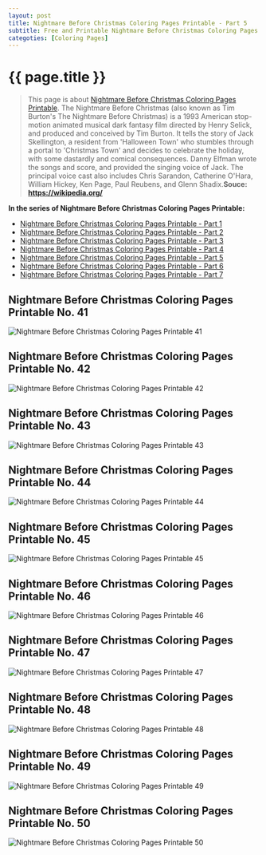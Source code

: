 ```yaml
---
layout: post
title: Nightmare Before Christmas Coloring Pages Printable - Part 5
subtitle: Free and Printable Nightmare Before Christmas Coloring Pages Printable - Part 5
categoties: [Coloring Pages]
---
```

{{ page.title }}
================
> This page is about [Nightmare Before Christmas Coloring Pages Printable](http://autoizipro/). The Nightmare Before Christmas (also known as Tim Burton's The Nightmare Before Christmas) is a 1993 American stop-motion animated musical dark fantasy film directed by Henry Selick, and produced and conceived by Tim Burton. It tells the story of Jack Skellington, a resident from 'Halloween Town' who stumbles through a portal to 'Christmas Town' and decides to celebrate the holiday, with some dastardly and comical consequences. Danny Elfman wrote the songs and score, and provided the singing voice of Jack. The principal voice cast also includes Chris Sarandon, Catherine O'Hara, William Hickey, Ken Page, Paul Reubens, and Glenn Shadix.__Souce: https://wikipedia.org/__

**In the series of Nightmare Before Christmas Coloring Pages Printable:**

* [Nightmare Before Christmas Coloring Pages Printable - Part 1](https://freecoloringpages.github.io/2017/11/18/Nightmare-Before-Christmas-Coloring-Pages-Printable-part-1.html)
* [Nightmare Before Christmas Coloring Pages Printable - Part 2](https://freecoloringpages.github.io/2017/11/18/Nightmare-Before-Christmas-Coloring-Pages-Printable-part-2.html)
* [Nightmare Before Christmas Coloring Pages Printable - Part 3](https://freecoloringpages.github.io/2017/11/18/Nightmare-Before-Christmas-Coloring-Pages-Printable-part-3.html)
* [Nightmare Before Christmas Coloring Pages Printable - Part 4](https://freecoloringpages.github.io/2017/11/18/Nightmare-Before-Christmas-Coloring-Pages-Printable-part-4.html)
* [Nightmare Before Christmas Coloring Pages Printable - Part 5](https://freecoloringpages.github.io/2017/11/18/Nightmare-Before-Christmas-Coloring-Pages-Printable-part-5.html)
* [Nightmare Before Christmas Coloring Pages Printable - Part 6](https://freecoloringpages.github.io/2017/11/18/Nightmare-Before-Christmas-Coloring-Pages-Printable-part-6.html)
* [Nightmare Before Christmas Coloring Pages Printable - Part 7](https://freecoloringpages.github.io/2017/11/18/Nightmare-Before-Christmas-Coloring-Pages-Printable-part-7.html)
## Nightmare Before Christmas Coloring Pages Printable No. 41
![Nightmare Before Christmas Coloring Pages Printable 41](https://freecoloringpages.github.io/img/Nightmare-Before-Christmas-Coloring-Pages-Printable%20(41).jpg "Nightmare Before Christmas Coloring Pages Printable 41")

## Nightmare Before Christmas Coloring Pages Printable No. 42
![Nightmare Before Christmas Coloring Pages Printable 42](https://freecoloringpages.github.io/img/Nightmare-Before-Christmas-Coloring-Pages-Printable%20(42).jpg "Nightmare Before Christmas Coloring Pages Printable 42")

## Nightmare Before Christmas Coloring Pages Printable No. 43
![Nightmare Before Christmas Coloring Pages Printable 43](https://freecoloringpages.github.io/img/Nightmare-Before-Christmas-Coloring-Pages-Printable%20(43).jpg "Nightmare Before Christmas Coloring Pages Printable 43")

## Nightmare Before Christmas Coloring Pages Printable No. 44
![Nightmare Before Christmas Coloring Pages Printable 44](https://freecoloringpages.github.io/img/Nightmare-Before-Christmas-Coloring-Pages-Printable%20(44).jpg "Nightmare Before Christmas Coloring Pages Printable 44")

<script async src="//pagead2.googlesyndication.com/pagead/js/adsbygoogle.js"></script> <!-- AdsTextOnly-autoizi --> <ins class="adsbygoogle" style="display:block" data-ad-client="ca-pub-6753140515841889" data-ad-slot="9107959873" data-ad-format="auto"></ins><script>(adsbygoogle = window.adsbygoogle || []).push({});</script>

## Nightmare Before Christmas Coloring Pages Printable No. 45
![Nightmare Before Christmas Coloring Pages Printable 45](https://freecoloringpages.github.io/img/Nightmare-Before-Christmas-Coloring-Pages-Printable%20(45).jpg "Nightmare Before Christmas Coloring Pages Printable 45")

## Nightmare Before Christmas Coloring Pages Printable No. 46
![Nightmare Before Christmas Coloring Pages Printable 46](https://freecoloringpages.github.io/img/Nightmare-Before-Christmas-Coloring-Pages-Printable%20(46).jpg "Nightmare Before Christmas Coloring Pages Printable 46")

## Nightmare Before Christmas Coloring Pages Printable No. 47
![Nightmare Before Christmas Coloring Pages Printable 47](https://freecoloringpages.github.io/img/Nightmare-Before-Christmas-Coloring-Pages-Printable%20(47).jpg "Nightmare Before Christmas Coloring Pages Printable 47")

## Nightmare Before Christmas Coloring Pages Printable No. 48
![Nightmare Before Christmas Coloring Pages Printable 48](https://freecoloringpages.github.io/img/Nightmare-Before-Christmas-Coloring-Pages-Printable%20(48).jpg "Nightmare Before Christmas Coloring Pages Printable 48")

<script async src="//pagead2.googlesyndication.com/pagead/js/adsbygoogle.js"></script> <!-- AdsTextOnly-autoizi --> <ins class="adsbygoogle" style="display:block" data-ad-client="ca-pub-6753140515841889" data-ad-slot="9107959873" data-ad-format="auto"></ins><script>(adsbygoogle = window.adsbygoogle || []).push({});</script>

## Nightmare Before Christmas Coloring Pages Printable No. 49
![Nightmare Before Christmas Coloring Pages Printable 49](https://freecoloringpages.github.io/img/Nightmare-Before-Christmas-Coloring-Pages-Printable%20(49).jpg "Nightmare Before Christmas Coloring Pages Printable 49")

## Nightmare Before Christmas Coloring Pages Printable No. 50
![Nightmare Before Christmas Coloring Pages Printable 50](https://freecoloringpages.github.io/img/Nightmare-Before-Christmas-Coloring-Pages-Printable%20(50).jpg "Nightmare Before Christmas Coloring Pages Printable 50")

